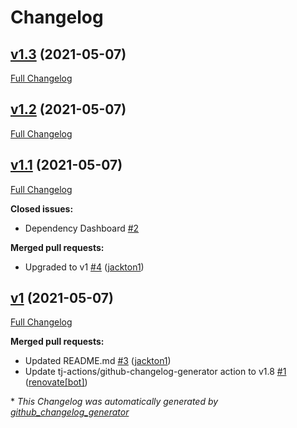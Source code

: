 # Changelog

## [v1.3](https://github.com/tj-actions/remark/tree/v1.3) (2021-05-07)

[Full Changelog](https://github.com/tj-actions/remark/compare/v1.2...v1.3)

## [v1.2](https://github.com/tj-actions/remark/tree/v1.2) (2021-05-07)

[Full Changelog](https://github.com/tj-actions/remark/compare/v1.1...v1.2)

## [v1.1](https://github.com/tj-actions/remark/tree/v1.1) (2021-05-07)

[Full Changelog](https://github.com/tj-actions/remark/compare/v1...v1.1)

**Closed issues:**

- Dependency Dashboard [\#2](https://github.com/tj-actions/remark/issues/2)

**Merged pull requests:**

- Upgraded to v1 [\#4](https://github.com/tj-actions/remark/pull/4) ([jackton1](https://github.com/jackton1))

## [v1](https://github.com/tj-actions/remark/tree/v1) (2021-05-07)

[Full Changelog](https://github.com/tj-actions/remark/compare/f5d0ab4dac42ec1caf3c44ad033110c4e5c25e5e...v1)

**Merged pull requests:**

- Updated README.md [\#3](https://github.com/tj-actions/remark/pull/3) ([jackton1](https://github.com/jackton1))
- Update tj-actions/github-changelog-generator action to v1.8 [\#1](https://github.com/tj-actions/remark/pull/1) ([renovate[bot]](https://github.com/apps/renovate))



\* *This Changelog was automatically generated by [github_changelog_generator](https://github.com/github-changelog-generator/github-changelog-generator)*
